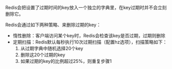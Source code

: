 Redis会把设置了过期时间的key放入一个独立的字典里，在key过期时并不会立刻删除它。

Redis会通过如下两种策略、来删除过期的key：
- 惰性删除：客户端访问某个key时，Redis会检查该key是否过期，过期则删除
- 定期扫描：Redis默认每秒执行10次过期扫描（配置hz选项），扫描策略如下：
	1. 从过期字典中随机选择20个key
	2. 删除这20个过期的key
	3. 如果过期的key的比例超过25%，则重复步骤1